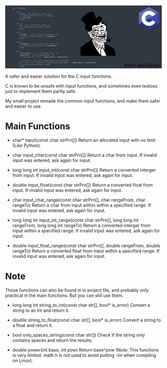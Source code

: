 ![Project Picture](ProjectPicture.png)

A safer and easier solution for the C input functions.

C is known to be unsafe with input functions,
and sometimes even tedious just to implement them partly safe.

My small project remade the common input functions,
and make them safer and easier to use.

# Main Functions

- char* input(const char strPrn[])
  Return an allocated input with no limit (Like Python).
  
- char input_char(const char strPrn[])
  Return a char from input.
  If invalid input was entered, ask again for input.
 
- long long int input_int(const char strPrn[])
  Return a converted interger from input.
  If invalid input was entered, ask again for input.

- double input_float(const char strPrn[])
  Return a converted float from input.
  If invalid input was entered, ask again for input.

- char input_char_range(const char strPrn[], char rangeFrom, char rangeTo)
  Return a char from input within within a specified range.
  If invalid input was entered, ask again for input.

- long long int input_int_range(const char strPrn[], long long int rangeFrom, long long int rangeTo)
  Return a converted interger from input within a specified range.
  If invalid input was entered, ask again for input.

- double input_float_range(const char strPrn[], double rangeFrom, double rangeTo)
  Return a converted float from input within a specified range.
  If invalid input was entered, ask again for input.


# Note

Those functions can also be found in in project file,
and probably only practical in the main functions.
But you can still use them.
   
- long long int string_to_int(const char str[], bool* is_error)
  Convert a string to an int and return it.

- double string_to_float(const char str[], bool* is_error)
  Convert a string to a float and return it.

- bool only_spaces_string(const char str[])
  Check if the string only contains spaces and return the results.

- double power(int base, int pow)
  Return base^pow (Note: This functions is very limited. math.h is not used to avoid putting -lm when compiling on Linux).
